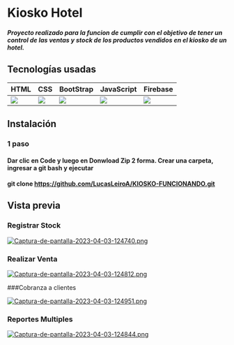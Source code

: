 # Kiosko Hotel
##### Proyecto realizado para la funcion de cumplir con el objetivo de tener un control de las ventas y stock de los productos vendidos en el kiosko de un hotel.

## Tecnologías usadas
<table>
<thead>
<tr>
<th>HTML</th>
<th>CSS</th>
<th>BootStrap</th>
<th>JavaScript</th>
<th>Firebase</th>
</tr>
</thead>
<tbody>
<tr>
<td><img src="https://encrypted-tbn0.gstatic.com/images?q=tbn:ANd9GcQpngGRjYX1ca7qAADU3K6eGLj7ShQE3L2otdzfryl_Y9Ht2QRoQKYQbsXd36XIxMbYOw0&usqp=CAU"/></td>
<td><img src="https://cdn-icons-png.flaticon.com/512/919/919826.png"/></td>
<td><img src="https://i.imgur.com/DRUiMyM.png"/></td>
<td><img src="https://img2.freepng.es/20180720/pjj/kisspng-javascript-logo-html-clip-art-javascript-logo-5b5188b16dbcd8.5939232615320700654495.jpg"/></td>
<td><img src="https://firebase.google.com/images/social.png"/></td>
</tr>
</tbody>
<table/>


## Instalación
### 1 paso
#### Dar clic en Code y luego en Donwload Zip 2 forma. Crear una carpeta, ingresar a git bash y ejecutar
#### git clone https://github.com/LucasLeiroA/KIOSKO-FUNCIONANDO.git


## Vista previa
### Registrar Stock
[![Captura-de-pantalla-2023-04-03-124740.png](https://i.postimg.cc/zfBp5zGR/Captura-de-pantalla-2023-04-03-124740.png)](https://postimg.cc/zysTF1WJ)

### Realizar Venta
[![Captura-de-pantalla-2023-04-03-124812.png](https://i.postimg.cc/zDcN1vDT/Captura-de-pantalla-2023-04-03-124812.png)](https://postimg.cc/DmLHr2Xz)

###Cobranza a clientes

[![Captura-de-pantalla-2023-04-03-124951.png](https://i.postimg.cc/Wbcv4Kr4/Captura-de-pantalla-2023-04-03-124951.png)](https://postimg.cc/BtpyYmmW)

### Reportes Multiples
[![Captura-de-pantalla-2023-04-03-124844.png](https://i.postimg.cc/d06MNtSk/Captura-de-pantalla-2023-04-03-124844.png)](https://postimg.cc/gwxBndpm)
